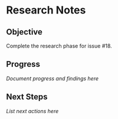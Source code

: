 # Research Notes

## Objective
Complete the research phase for issue #18.

## Progress
_Document progress and findings here_

## Next Steps
_List next actions here_
